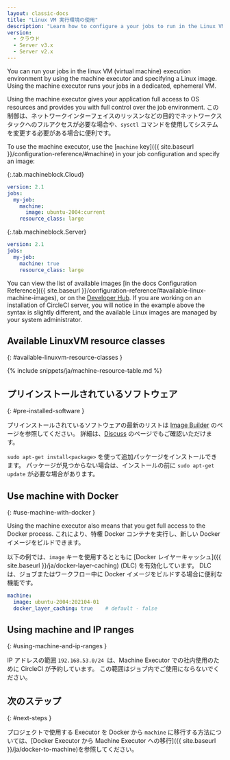 ```yaml
---
layout: classic-docs
title: "Linux VM 実行環境の使用"
description: "Learn how to configure a your jobs to run in the Linux VM execution environment using the machine executor."
version:
  - クラウド
  - Server v3.x
  - Server v2.x
---
```


You can run your jobs in the linux VM (virtual machine) execution environment by using the machine executor and specifying a Linux image. Using the machine executor runs your jobs in a dedicated, ephemeral VM.

Using the machine executor gives your application full access to OS resources and provides you with full control over the job environment. この制御は、ネットワークインターフェイスのリッスンなどの目的でネットワークスタックへのフルアクセスが必要な場合や、`sysctl` コマンドを使用してシステムを変更する必要がある場合に便利です。

To use the machine executor, use the [`machine` key]({{ site.baseurl }}/configuration-reference/#machine) in your job configuration and specify an image:

{:.tab.machineblock.Cloud}
```yaml
version: 2.1
jobs:
  my-job:
    machine:
      image: ubuntu-2004:current
    resource_class: large
```

{:.tab.machineblock.Server}
```yaml
version: 2.1
jobs:
  my-job:
    machine: true
    resource_class: large
```

You can view the list of available images [in the docs Configuration Reference]({{ site.baseurl }}/configuration-reference/#available-linux-machine-images), or on the [Developer Hub](https://circleci.com/developer/images?imageType=machine). If you are working on an installation of CircleCI server, you will notice in the example above the syntax is slightly different, and the available Linux images are managed by your system administrator.

## Available LinuxVM resource classes
{: #available-linuxvm-resource-classes }

{% include snippets/ja/machine-resource-table.md %}

## プリインストールされているソフトウェア
{: #pre-installed-software }

プリインストールされているソフトウェアの最新のリストは [Image Builder](https://raw.githubusercontent.com/circleci/image-builder/picard-vm-image/provision.sh) のページを参照してください。 詳細は、[Discuss](https://discuss.circleci.com/tag/machine-images) のページでもご確認いただけます。

`sudo apt-get install<package>` を使って追加パッケージをインストールできます。 パッケージが見つからない場合は、インストールの前に `sudo apt-get update` が必要な場合があります。

## Use machine with Docker
{:  #use-machine-with-docker }

Using the machine executor also means that you get full access to the Docker process. これにより、特権 Docker コンテナを実行し、新しい Docker イメージをビルドできます。

以下の例では、`image` キーを使用するとともに [Docker レイヤーキャッシュ]({{ site.baseurl }}/ja/docker-layer-caching) (DLC) を有効化しています。 DLC は、ジョブまたはワークフロー中に Docker イメージをビルドする場合に便利な機能です。

```yaml
machine:
  image: ubuntu-2004:202104-01
  docker_layer_caching: true    # default - false
```

## Using machine and IP ranges
{: #using-machine-and-ip-ranges }

IP アドレスの範囲 `192.168.53.0/24 `は、Machine Executor での社内使用のために CircleCI が予約しています。 この範囲はジョブ内でご使用にならないでください。

## 次のステップ
{: #next-steps }

プロジェクトで使用する Executor を Docker から `machine` に移行する方法については、[Docker Executor から Machine Executor への移行]({{ site.baseurl }}/ja/docker-to-machine)を参照してください。